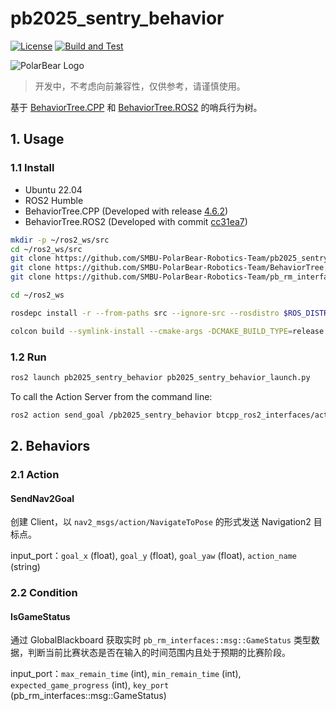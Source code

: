 # pb2025_sentry_behavior

[![License](https://img.shields.io/badge/License-Apache%202.0-blue.svg)](https://opensource.org/licenses/Apache-2.0)
[![Build and Test](https://github.com/SMBU-PolarBear-Robotics-Team/pb2025_sentry_behavior/actions/workflows/ci.yml/badge.svg)](https://github.com/SMBU-PolarBear-Robotics-Team/pb2025_sentry_behavior/actions/workflows/ci.yml)

![PolarBear Logo](https://raw.githubusercontent.com/SMBU-PolarBear-Robotics-Team/.github/main/.docs/image/polarbear_logo_text.png)

> 开发中，不考虑向前兼容性，仅供参考，请谨慎使用。

基于 [BehaviorTree.CPP](https://github.com/BehaviorTree/BehaviorTree.CPP) 和 [BehaviorTree.ROS2](https://github.com/BehaviorTree/BehaviorTree.ROS2) 的哨兵行为树。

## 1. Usage

### 1.1 Install

- Ubuntu 22.04
- ROS2 Humble
- BehaviorTree.CPP (Developed with release [4.6.2](https://github.com/BehaviorTree/BehaviorTree.CPP/releases/tag/4.6.2))
- BehaviorTree.ROS2 (Developed with commit [cc31ea7](https://github.com/BehaviorTree/BehaviorTree.ROS2/commit/cc31ea7b97947f1aac6e8c37df6cec379c84a7d9))

```bash
mkdir -p ~/ros2_ws/src
cd ~/ros2_ws/src
git clone https://github.com/SMBU-PolarBear-Robotics-Team/pb2025_sentry_behavior.git
git clone https://github.com/SMBU-PolarBear-Robotics-Team/BehaviorTree.ROS2.git
git clone https://github.com/SMBU-PolarBear-Robotics-Team/pb_rm_interfaces.git -b protocol-v1.7.0

cd ~/ros2_ws
```

```bash
rosdepc install -r --from-paths src --ignore-src --rosdistro $ROS_DISTRO -y
```

```bash
colcon build --symlink-install --cmake-args -DCMAKE_BUILD_TYPE=release
```

### 1.2 Run

```bash
ros2 launch pb2025_sentry_behavior pb2025_sentry_behavior_launch.py
```

To call the Action Server from the command line:

```bash
ros2 action send_goal /pb2025_sentry_behavior btcpp_ros2_interfaces/action/ExecuteTree "{target_tree: dev_rm}"
```

## 2. Behaviors

### 2.1 Action

#### SendNav2Goal

创建 Client，以 `nav2_msgs/action/NavigateToPose` 的形式发送 Navigation2 目标点。

input_port：`goal_x` (float), `goal_y` (float), `goal_yaw` (float), `action_name` (string)

### 2.2 Condition

#### IsGameStatus

通过 GlobalBlackboard 获取实时 `pb_rm_interfaces::msg::GameStatus` 类型数据，判断当前比赛状态是否在输入的时间范围内且处于预期的比赛阶段。

input_port：`max_remain_time` (int), `min_remain_time` (int), `expected_game_progress` (int), `key_port` (pb_rm_interfaces::msg::GameStatus)
